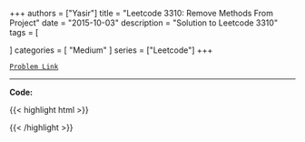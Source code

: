
+++
authors = ["Yasir"]
title = "Leetcode 3310: Remove Methods From Project"
date = "2015-10-03"
description = "Solution to Leetcode 3310"
tags = [
    
]
categories = [
    "Medium"
]
series = ["Leetcode"]
+++



[`Problem Link`](https://leetcode.com/problems/remove-methods-from-project/description/)

---

**Code:**

{{< highlight html >}}

{{< /highlight >}}

